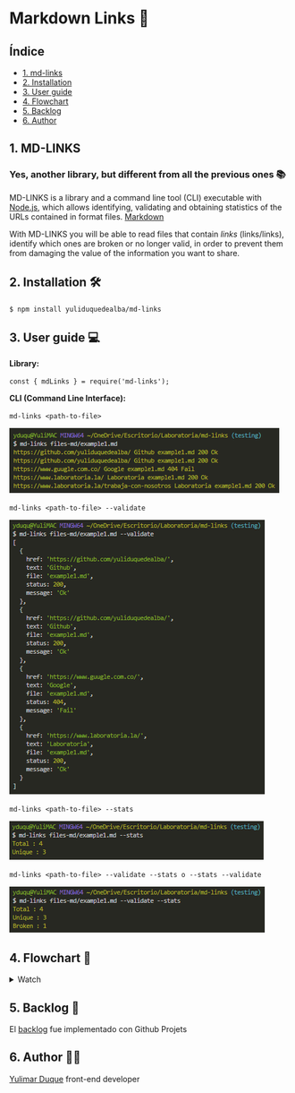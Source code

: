 # Markdown Links 🔗

## Índice

* [1. md-links](#1-md-links)
* [2. Installation](#2-installation)
* [3. User guide](#3-user-guide)
* [4. Flowchart](#4-flowchart)
* [5. Backlog](#5-backlog)
* [6. Author](#6-author)


## 1. MD-LINKS

### Yes, another library, but different from all the previous ones 📚

MD-LINKS is a library and a command line tool (CLI) executable with [Node.js](https://nodejs.org/), which allows identifying, validating and obtaining statistics of the URLs contained in format files. [Markdown](https://en.wikipedia.org/wiki/Markdown)

With MD-LINKS you will be able to read files that contain _links_ (links/links), identify which ones are broken or no longer valid, in order to prevent them from damaging the value of the information you want to share.

## 2. Installation 🛠

`$ npm install yuliduquedealba/md-links`

## 3. User guide 💻

**Library:**

`const { mdLinks } = require('md-links');`

**CLI (Command Line Interface):**

`md-links <path-to-file>`

![Object with links](img/mdLinks-route.png)

`md-links <path-to-file> --validate`

![Option --validate](img/mdLinks-route-v.png)

`md-links <path-to-file> --stats`

![Option --stats](img/mdLinks-route-s.png)

`md-links <path-to-file> --validate --stats o --stats --validate`

![Option --validate and --stats](img/mdLinks-route-v-s.png)


## 4. Flowchart 🔁

  <details><summary>Watch</summary><p>

![Flowchart](img/Diagrama%20de%20flujo.png)
  
</p></details>

## 5. Backlog 📝

El [backlog](https://github.com/yuliduquedealba/md-links/projects/1) fue implementado con Github Projets

## 6. Author 👩‍💻

[Yulimar Duque](https://www.linkedin.com/in/yulimarduque/) front-end developer